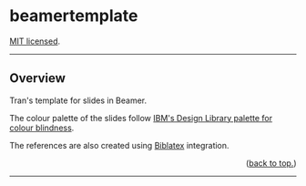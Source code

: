 # beamertemplate

[MIT licensed](https://github.com/PaulTran47/beamertemplate/blob/main/LICENCE.md).

---

## Overview

Tran's template for slides in Beamer.

The colour palette of the slides follow [IBM's Design Library palette for colour blindness](https://davidmathlogic.com/colorblind/).

The references are also created using [Biblatex](https://ctan.org/pkg/biblatex) integration.

<p align="right">
  (<a href="#beamertemplate">back to top.</a>)
</p>

---
